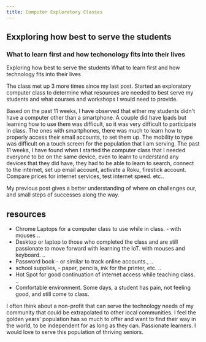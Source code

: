 ```yaml
---
title: Computer Exploratory Classes
---
```


## Exxploring how best to serve the students
### What to learn first and how techonology fits into their lives

Exploring how best to serve the students
What to learn first and how technology fits into their lives

The class met up 3 more times since my last post. Started an exploratory computer class to determine what resources are needed to best serve my students and what courses and workshops I would need to provide.

Based on the past 11 weeks, I have observed that either my students didn't have a computer other than a smartphone. A couple did have Ipads but learning how to use them was difficult, so it was very difficult to participate in class. The ones with smartphones, there was much to learn how to properly access their email accounts, to set them up. The mobility to type was difficult on a touch screen for the population that I am serving. The past 11 weeks, I have found when I started the computer class that I needed everyone to be on the same device, even to learn to understand any devices that they did have, they had to be able to learn to search, connect to the internet, set up email account, activate a Roku, firestick account. Compare prices for internet services, test internet speed. etc..

My previous post gives a better understanding of where on challenges our, and small steps of successes along the way.

## resources 
* Chrome Laptops for a computer class to use while in class. - with mouses ..
* Desktop or laptop to those who completed the class and are still passionate to move forward with learning the IoT. with mouses and keyboard. ..
* Password book - or similar to track online accounts., ..
* school supplies, - paper, pencils, ink for the printer, etc. ..
* Hot Spot for good continuation of internet access while teaching class. ..
* Comfortable environment. Some days, a student has pain, not feeling good, and still come to class.

I often think about a non-profit that can serve the technology needs of my community that could be extrapolated to other local communities. I feel the golden years' population has so much to offer and want to find their way in the world, to be independent for as long as they can. Passionate learners. I would love to serve this population of thriving seniors. 
 
 
 
